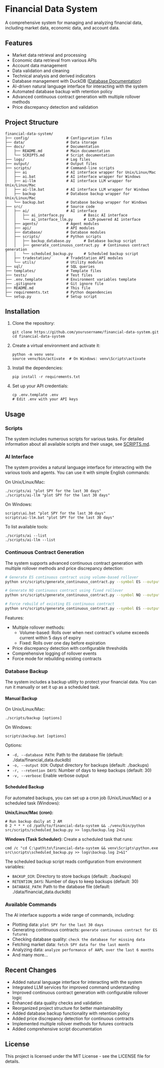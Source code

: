 # Financial Data System

A comprehensive system for managing and analyzing financial data, including market data, economic data, and account data.

## Features

- Market data retrieval and processing
- Economic data retrieval from various APIs
- Account data management
- Data validation and cleaning
- Technical analysis and derived indicators
- Database management with DuckDB ([Database Documentation](docs/DATABASE.md))
- AI-driven natural language interface for interacting with the system
- Automated database backup with retention policy
- Advanced continuous contract generation with multiple rollover methods
- Price discrepancy detection and validation

## Project Structure

```
financial-data-system/
├── config/                 # Configuration files
├── data/                   # Data storage
├── docs/                   # Documentation
│   ├── README.md           # Main documentation
│   └── SCRIPTS.md          # Script documentation
├── logs/                   # Log files
├── output/                 # Output files
├── scripts/                # Command-line scripts
│   ├── ai                  # AI interface wrapper for Unix/Linux/Mac
│   ├── ai.bat              # AI interface wrapper for Windows
│   ├── ai-llm              # AI interface LLM wrapper for Unix/Linux/Mac
│   ├── ai-llm.bat          # AI interface LLM wrapper for Windows
│   ├── backup              # Database backup wrapper for Unix/Linux/Mac
│   └── backup.bat          # Database backup wrapper for Windows
├── src/                    # Source code
│   ├── ai/                 # AI interface
│   │   ├── ai_interface.py         # Basic AI interface
│   │   └── ai_interface_llm.py     # LLM-powered AI interface
│   ├── agents/             # Agent modules
│   ├── api/                # API modules
│   ├── database/           # Database modules
│   ├── scripts/            # Python scripts
│   │   ├── backup_database.py      # Database backup script
│   │   ├── generate_continuous_contract.py  # Continuous contract generation
│   │   └── scheduled_backup.py     # Scheduled backup script
│   ├── tradestation/       # TradeStation API modules
│   └── utils/              # Utility modules
├── sql/                    # SQL queries
├── templates/              # Template files
├── tests/                  # Test files
├── .env.template           # Environment variables template
├── .gitignore              # Git ignore file
├── README.md               # This file
├── requirements.txt        # Python dependencies
└── setup.py                # Setup script
```

## Installation

1. Clone the repository:
   ```
   git clone https://github.com/yourusername/financial-data-system.git
   cd financial-data-system
   ```

2. Create a virtual environment and activate it:
   ```
   python -m venv venv
   source venv/bin/activate  # On Windows: venv\Scripts\activate
   ```

3. Install the dependencies:
   ```
   pip install -r requirements.txt
   ```

4. Set up your API credentials:
   ```
   cp .env.template .env
   # Edit .env with your API keys
   ```

## Usage

### Scripts

The system includes numerous scripts for various tasks. For detailed information about all available scripts and their usage, see [SCRIPTS.md](docs/SCRIPTS.md).

### AI Interface

The system provides a natural language interface for interacting with the various tools and agents. You can use it with simple English commands:

On Unix/Linux/Mac:
```
./scripts/ai "plot SPY for the last 30 days"
./scripts/ai-llm "plot SPY for the last 30 days"
```

On Windows:
```
scripts\ai.bat "plot SPY for the last 30 days"
scripts\ai-llm.bat "plot SPY for the last 30 days"
```

To list available tools:
```
./scripts/ai --list
./scripts/ai-llm --list
```

### Continuous Contract Generation

The system supports advanced continuous contract generation with multiple rollover methods and price discrepancy detection:

```bash
# Generate ES continuous contract using volume-based rollover
python src/scripts/generate_continuous_contract.py --symbol ES --output ES_backadj --rollover-method volume

# Generate NQ continuous contract using fixed rollover
python src/scripts/generate_continuous_contract.py --symbol NQ --output NQ_backadj --rollover-method fixed

# Force rebuild of existing ES continuous contract
python src/scripts/generate_continuous_contract.py --symbol ES --output ES_backadj --force
```

Features:
- Multiple rollover methods:
  * Volume-based: Rolls over when next contract's volume exceeds current within 5 days of expiry
  * Fixed: Rolls over one day before expiration
- Price discrepancy detection with configurable thresholds
- Comprehensive logging of rollover events
- Force mode for rebuilding existing contracts

### Database Backup

The system includes a backup utility to protect your financial data. You can run it manually or set it up as a scheduled task.

#### Manual Backup

On Unix/Linux/Mac:
```
./scripts/backup [options]
```

On Windows:
```
scripts\backup.bat [options]
```

Options:
- `-d, --database PATH`: Path to the database file (default: ./data/financial_data.duckdb)
- `-o, --output DIR`: Output directory for backups (default: ./backups)
- `-r, --retention DAYS`: Number of days to keep backups (default: 30)
- `-v, --verbose`: Enable verbose output

#### Scheduled Backup

For automated backups, you can set up a cron job (Unix/Linux/Mac) or a scheduled task (Windows):

**Unix/Linux/Mac (cron):**
```
# Run backup daily at 2 AM
0 2 * * * cd /path/to/financial-data-system && ./venv/bin/python src/scripts/scheduled_backup.py >> logs/backup.log 2>&1
```

**Windows (Task Scheduler):**
Create a scheduled task that runs:
```
cmd /c "cd C:\path\to\financial-data-system && venv\Scripts\python.exe src\scripts\scheduled_backup.py >> logs\backup.log 2>&1"
```

The scheduled backup script reads configuration from environment variables:
- `BACKUP_DIR`: Directory to store backups (default: ./backups)
- `RETENTION_DAYS`: Number of days to keep backups (default: 30)
- `DATABASE_PATH`: Path to the database file (default: ./data/financial_data.duckdb)

### Available Commands

The AI interface supports a wide range of commands, including:

- Plotting data: `plot SPY for the last 30 days`
- Generating continuous contracts: `generate continuous contract for ES futures`
- Checking database quality: `check the database for missing data`
- Fetching market data: `fetch SPY data for the last month`
- Analyzing data: `analyze performance of AAPL over the last 6 months`
- And many more...

## Recent Changes

- Added natural language interface for interacting with the system
- Integrated LLM services for improved command understanding
- Improved continuous contract generation with configurable rollover logic
- Enhanced data quality checks and validation
- Reorganized project structure for better maintainability
- Added database backup functionality with retention policy
- Added price discrepancy detection for continuous contracts
- Implemented multiple rollover methods for futures contracts
- Added comprehensive script documentation

## License

This project is licensed under the MIT License - see the LICENSE file for details. 